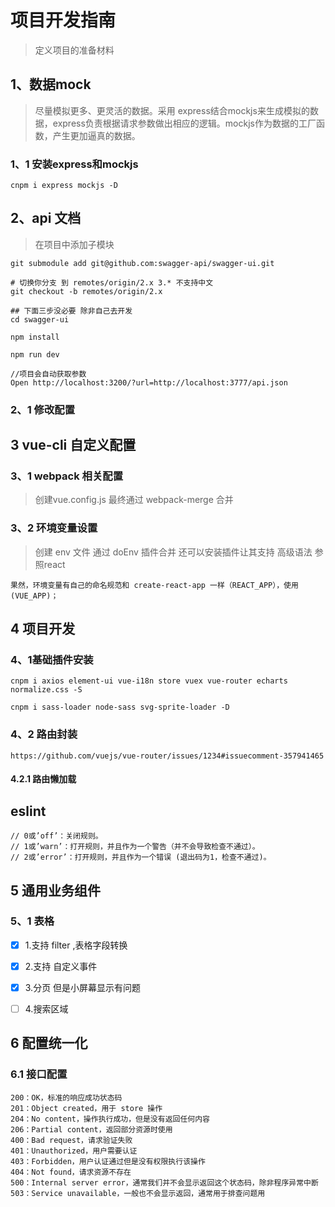 # 项目开发指南

> 定义项目的准备材料

## 1、数据mock

> 尽量模拟更多、更灵活的数据。采用 express结合mockjs来生成模拟的数据，express负责根据请求参数做出相应的逻辑。mockjs作为数据的工厂函数，产生更加逼真的数据。


### 1、1 安装express和mockjs

```
cnpm i express mockjs -D

```

## 2、api 文档

> 在项目中添加子模块

```
git submodule add git@github.com:swagger-api/swagger-ui.git

# 切换你分支 到 remotes/origin/2.x 3.* 不支持中文
git checkout -b remotes/origin/2.x 

## 下面三步没必要 除非自己去开发 
cd swagger-ui

npm install

npm run dev

//项目会自动获取参数
Open http://localhost:3200/?url=http://localhost:3777/api.json
```


### 2、1  修改配置

## 3 vue-cli 自定义配置


### 3、1 webpack 相关配置

> 创建vue.config.js 最终通过 webpack-merge 合并


### 3、2 环境变量设置 

> 创建 env 文件 通过 doEnv 插件合并 还可以安装插件让其支持 高级语法 参照react

```
果然，环境变量有自己的命名规范和 create-react-app 一样（REACT_APP），使用 (VUE_APP)；
```


## 4 项目开发

### 4、1基础插件安装

```
cnpm i axios element-ui vue-i18n store vuex vue-router echarts normalize.css -S

cnpm i sass-loader node-sass svg-sprite-loader -D
```

### 4、2 路由封装

    https://github.com/vuejs/vue-router/issues/1234#issuecomment-357941465


#### 4.2.1 路由懒加载


## eslint

```
// 0或’off’：关闭规则。 
// 1或’warn’：打开规则，并且作为一个警告（并不会导致检查不通过）。 
// 2或’error’：打开规则，并且作为一个错误 (退出码为1，检查不通过)。
```



## 5 通用业务组件


### 5、1 表格

- [x]  1.支持 filter ,表格字段转换
- [x]  2.支持 自定义事件
- [x]  3.分页 但是小屏幕显示有问题
- [ ]  4.搜索区域



## 6 配置统一化

### 6.1 接口配置


```
200：OK，标准的响应成功状态码
201：Object created，用于 store 操作
204：No content，操作执行成功，但是没有返回任何内容
206：Partial content，返回部分资源时使用
400：Bad request，请求验证失败
401：Unauthorized，用户需要认证
403：Forbidden，用户认证通过但是没有权限执行该操作
404：Not found，请求资源不存在
500：Internal server error，通常我们并不会显示返回这个状态码，除非程序异常中断
503：Service unavailable，一般也不会显示返回，通常用于排查问题用
```